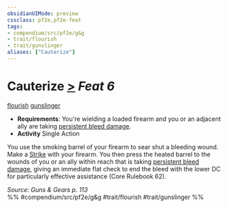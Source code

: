 ```yaml
---
obsidianUIMode: preview
cssclass: pf2e,pf2e-feat
tags:
- compendium/src/pf2e/g&g
- trait/flourish
- trait/gunslinger
aliases: ["Cauterize"]
---
```

# Cauterize  [>](../../Rules/core-rulebook/chapter-9-playing-the-game.md#Actions "Single Action") *Feat 6*  
[flourish](../../Rules/traits/flourish.md)  [gunslinger](../../Rules/traits/gunslinger-g-g.md)  

- **Requirements**: You're wielding a loaded firearm and you or an adjacent ally are taking [persistent bleed damage](../../Rules/conditions.md#Persistent%20Damage).
- **Activity** Single Action

You use the smoking barrel of your firearm to sear shut a bleeding wound. Make a [Strike](../../Rules/actions/strike.md) with your firearm. You then press the heated barrel to the wounds of you or an ally within reach that is taking [persistent bleed damage](../../Rules/conditions.md#Persistent%20Damage), giving an immediate flat check to end the bleed with the lower DC for particularly effective assistance (Core Rulebook 62).

*Source: Guns & Gears p. 113*  
%% #compendium/src/pf2e/g&g #trait/flourish #trait/gunslinger %%